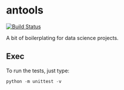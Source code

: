 # antools

[![Build Status](https://travis-ci.org/b3by/antools.svg?branch=master)](https://travis-ci.org/b3by/antools)

A bit of boilerplating for data science projects.

## Exec
To run the tests, just type:

```python
python -m unittest -v
```
